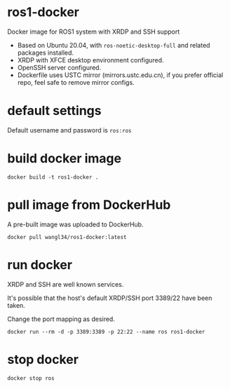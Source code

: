 # ros1-docker
Docker image for ROS1 system with XRDP and SSH support
- Based on Ubuntu 20.04, with ```ros-noetic-desktop-full``` and related packages installed.
- XRDP with XFCE desktop environment configured.
- OpenSSH server configured.
- Dockerfile uses USTC mirror (mirrors.ustc.edu.cn), if you prefer official repo, feel safe to remove mirror configs.

# default settings
Default username and password is ```ros:ros```

# build docker image
```
docker build -t ros1-docker .
```

# pull image from DockerHub
A pre-built image was uploaded to DockerHub.
```
docker pull wangl34/ros1-docker:latest
```

# run docker
XRDP and SSH are well known services.

It's possible that the host's default XRDP/SSH port 3389/22 have been taken.

Change the port mapping as desired.

```
docker run --rm -d -p 3389:3389 -p 22:22 --name ros ros1-docker
```

# stop docker
```
docker stop ros
```
